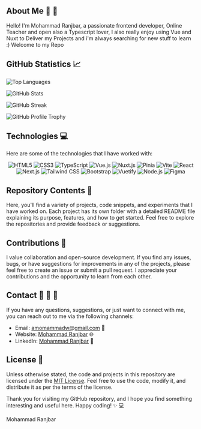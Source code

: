 ## About Me :wave: :rocket:

Hello! I'm Mohammad Ranjbar, a passionate frontend developer, Online Teacher and open also a Typescript lover, I also really enjoy using Vue and Nuxt to Deliver my Projects and i'm always searching for new stuff to learn :)
Welcome to my Repo

## GitHub Statistics :chart_with_upwards_trend:

<p>
  <img src="https://github-readme-stats.vercel.app/api/top-langs/?username=amomammadw&layout=compact&theme=dark" alt="Top Languages" />
</p>

<p>
  <img src="https://github-readme-stats.vercel.app/api?username=amomammadw&show_icons=true&count_private=true&include_all_commits=true&theme=dark" alt="GitHub Stats" />
</p>

<p>
  <img src="https://github-readme-streak-stats.herokuapp.com/?user=amomammadw&theme=dark" alt="GitHub Streak" />
</p>

<p>
  <img src="https://github-profile-trophy.vercel.app/?username=amomammadw&theme=darkhub&no-frame=true&margin-w=30&margin-h=30&column=7" alt="GitHub Profile Trophy" />
</p>

## Technologies :computer:

Here are some of the technologies that I have worked with:

<p align="center">
  <img src="https://img.shields.io/badge/-HTML5-E34F26?style=flat-square&logo=html5&logoColor=white" alt="HTML5" />
  <img src="https://img.shields.io/badge/-CSS3-1572B6?style=flat-square&logo=css3&logoColor=white" alt="CSS3" />
  <img src="https://img.shields.io/badge/-TypeScript-3178C6?style=flat-square&logo=typescript&logoColor=white" alt="TypeScript" />
  <img src="https://img.shields.io/badge/-Vue.js-4FC08D?style=flat-square&logo=vue.js&logoColor=white" alt="Vue.js" />
  <img src="https://img.shields.io/badge/-Nuxt.js-00C58E?style=flat-square&logo=nuxt.js&logoColor=white" alt="Nuxt.js" />
  <img src="https://img.shields.io/badge/-Pinia-10B981?style=flat-square&logo=pinia&logoColor=white" alt="Pinia" />
  <img src="https://img.shields.io/badge/-Vite-646CFF?style=flat-square&logo=vite&logoColor=white" alt="Vite" />
  <img src="https://img.shields.io/badge/-React-61DAFB?style=flat-square&logo=react&logoColor=black" alt="React" />
  <img src="https://img.shields.io/badge/-Next.js-000000?style=flat-square&logo=next.js&logoColor=white" alt="Next.js" />
  <img src="https://img.shields.io/badge/-Tailwind%20CSS-38B2AC?style=flat-square&logo=tailwind-css&logoColor=white" alt="Tailwind CSS" />
  <img src="https://img.shields.io/badge/-Bootstrap-7952B3?style=flat-square&logo=bootstrap&logoColor=white" alt="Bootstrap" />
  <img src="https://img.shields.io/badge/-Vuetify-1867C0?style=flat-square&logo=vuetify&logoColor=white" alt="Vuetify" />
  <img src="https://img.shields.io/badge/-Node.js-339933?style=flat-square&logo=node.js&logoColor=white" alt="Node.js" />
  <img src="https://img.shields.io/badge/-Figma-F24E1E?style=flat-square&logo=figma&logoColor=white" alt="Figma" />
  
## Repository Contents :file_folder:

Here, you'll find a variety of projects, code snippets, and experiments that I have worked on. Each project has its own folder with a detailed README file explaining its purpose, features, and how to get started. Feel free to explore the repositories and provide feedback or suggestions.

## Contributions :raised_hands:

I value collaboration and open-source development. If you find any issues, bugs, or have suggestions for improvements in any of the projects, please feel free to create an issue or submit a pull request. I appreciate your contributions and the opportunity to learn from each other.

## Contact :email: :iphone: :speech_balloon:

If you have any questions, suggestions, or just want to connect with me, you can reach out to me via the following channels:

<!-- add icons for links -->

-   Email: [amomammadw@gmail.com](mailto:amomammadw@gmail.com) :email:
-   Website: [Mohammad Ranjbar](https://mohammad-ranjbar.vercel.app) :globe_with_meridians:
-   LinkedIn: [Mohammad Ranjbar](https://www.linkedin.com/in/mohammad-ranjbar-15408518b/) :briefcase:

## License :scroll:

Unless otherwise stated, the code and projects in this repository are licensed under the [MIT License](LICENSE). Feel free to use the code, modify it, and distribute it as per the terms of the license.

Thank you for visiting my GitHub repository, and I hope you find something interesting and useful here. Happy coding! :sparkles: :computer:

Mohammad Ranjbar
